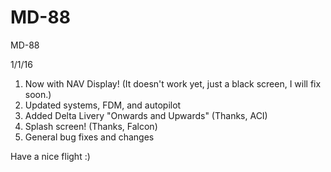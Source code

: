# MD-88
MD-88

1/1/16
1) Now with NAV Display! (It doesn't work yet, just a black screen, I will fix soon.)
2) Updated systems, FDM, and autopilot
3) Added Delta Livery "Onwards and Upwards" (Thanks, ACI)
4) Splash screen! (Thanks, Falcon)
5) General bug fixes and changes

Have a nice flight :)
